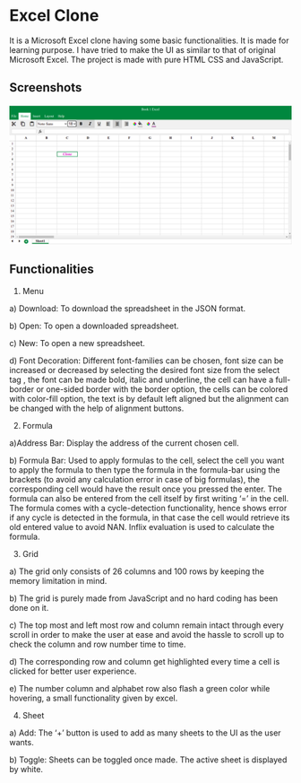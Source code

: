 
# Excel Clone

It is a Microsoft Excel clone having some basic functionalities. It is made for learning purpose. I have tried to make the UI as similar to that of original Microsoft Excel. The project is made with pure HTML CSS and JavaScript.





## Screenshots

![App Screenshot](clonePic.png?text=App+Screenshot+Here)

  
## Functionalities

1. Menu

 a) Download: To download the spreadsheet in the JSON format.

 b) Open: To open a downloaded spreadsheet.

 c) New: To open a new spreadsheet.

 d) Font Decoration: Different font-families can be chosen, font size can be increased or decreased by selecting the desired font size from the select tag , the font can be made bold, italic and underline, the cell can have a full-border or one-sided border with the border option, the cells can be colored with color-fill option, the text is by default left aligned but the alignment can be changed with the help of alignment buttons. 

2. Formula

 a)Address Bar: Display the address of the current chosen cell.

 b) Formula Bar: Used to apply formulas to the cell, select the cell you want to apply the formula to then type the formula in the formula-bar using the brackets (to avoid any calculation error in case of big formulas), the corresponding cell would have the result once you pressed the enter. The formula can also be entered from the cell itself by first writing ‘=’ in the cell. The formula comes with a cycle-detection functionality, hence shows error if any cycle is detected in the formula, in that case the cell would retrieve its old entered value to avoid NAN. Inflix evaluation is used to calculate the formula.

3. Grid

 a) The grid only consists of 26 columns and 100 rows by keeping the memory limitation in mind.

 b) The grid is purely made from JavaScript and no hard coding has been done on it.

 c) The top most and left most row and column remain intact through every scroll in order to make the user at ease and avoid the hassle to scroll up to check the column and row number time to time.

 d) The corresponding row and column get highlighted every time a cell is clicked for better user experience.

 e) The number column and alphabet row also flash a green color while hovering, a small functionality given by excel.

4. Sheet

 a) Add: The ‘+’ button is used to add as many sheets to the UI as the user wants.

 b) Toggle: Sheets can be toggled once made. The active sheet is displayed by white.